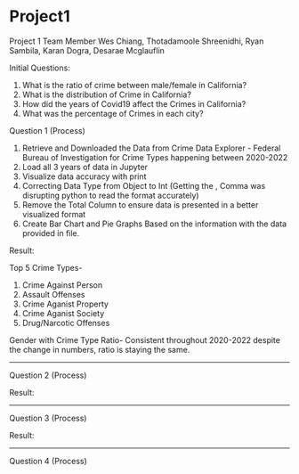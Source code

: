 # Project1
Project 1 Team Member Wes Chiang, Thotadamoole Shreenidhi, Ryan Sambila, Karan Dogra, Desarae Mcglauflin

Initial Questions:

1. What is the ratio of crime between male/female in California?
2. What is the distribution of Crime in California?
3. How did the years of Covid19 affect the Crimes in California?
4. What was the percentage of Crimes in each city?



Question 1 (Process)
1. Retrieve and Downloaded the Data from Crime Data Explorer - Federal Bureau of Investigation for Crime Types happening between 2020-2022
2. Load all 3 years of data in Jupyter
3. Visualize data accuracy with print
4. Correcting Data Type from Object to Int (Getting the , Comma was disrupting python to read the format accurately)
5. Remove the Total Column to ensure data is presented in a better visualized format
6. Create Bar Chart and Pie Graphs Based on the information with the data provided in file.


Result:


Top 5 Crime Types-
1. Crime Against Person
2. Assault Offenses
3. Crime Aganist Property
4. Crime Aganist Society
5. Drug/Narcotic Offenses


Gender with Crime Type Ratio-
Consistent throughout 2020-2022 despite the change in numbers, ratio is staying the same.
_______________________________________________________________
Question 2 (Process)

Result:

_______________________________________________________________
Question 3 (Process)

Result:
_______________________________________________________________
Question 4 (Process)
